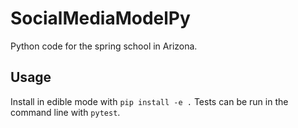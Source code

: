 # SocialMediaModelPy

Python code for the spring school in Arizona. 

## Usage

Install in edible mode with `pip install -e .`
Tests can be run in the command line with `pytest`.